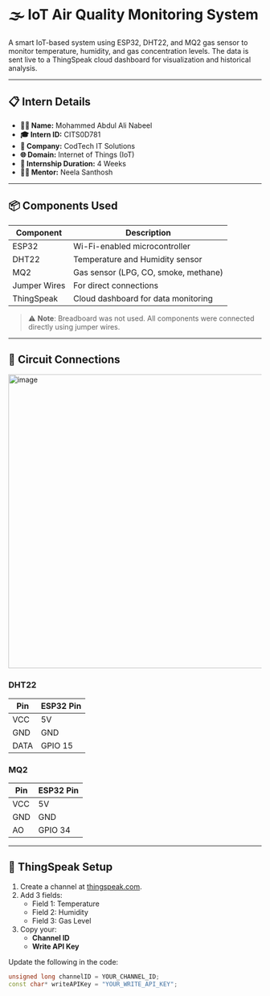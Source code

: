 # 🌫️ IoT Air Quality Monitoring System

A smart IoT-based system using ESP32, DHT22, and MQ2 gas sensor to monitor temperature, humidity, and gas concentration levels. The data is sent live to a ThingSpeak cloud dashboard for visualization and historical analysis.

---

## 📋 Intern Details

- **👨‍💼 Name:** Mohammed Abdul Ali Nabeel
- **🎓 Intern ID:** CITS0D781
- **🏢 Company:** CodTech IT Solutions
- **🌐 Domain:** Internet of Things (IoT)
- **📅 Internship Duration:** 4 Weeks
- **🧑‍🏫 Mentor:** Neela Santhosh

---

## 📦 Components Used

| Component      | Description                          |
|----------------|--------------------------------------|
| ESP32          | Wi-Fi-enabled microcontroller        |
| DHT22          | Temperature and Humidity sensor      |
| MQ2            | Gas sensor (LPG, CO, smoke, methane) |
| Jumper Wires   | For direct connections               |
| ThingSpeak     | Cloud dashboard for data monitoring  |

> ⚠️ **Note**: Breadboard was not used. All components were connected directly using jumper wires.

---

## 🔧 Circuit Connections
<img width="1066" height="585" alt="image" src="https://github.com/user-attachments/assets/593c0058-fb62-4b25-b4d3-34202af28bf3" />

### DHT22
| Pin  | ESP32 Pin |
|------|-----------|
| VCC  | 5V        |
| GND  | GND       |
| DATA | GPIO 15   |

### MQ2
| Pin  | ESP32 Pin |
|------|-----------|
| VCC  | 5V        |
| GND  | GND       |
| AO   | GPIO 34   |

---

## 📲 ThingSpeak Setup

1. Create a channel at [thingspeak.com](https://thingspeak.com).
2. Add 3 fields:
   - Field 1: Temperature
   - Field 2: Humidity
   - Field 3: Gas Level
3. Copy your:
   - **Channel ID**
   - **Write API Key**

Update the following in the code:

```cpp
unsigned long channelID = YOUR_CHANNEL_ID;
const char* writeAPIKey = "YOUR_WRITE_API_KEY";
